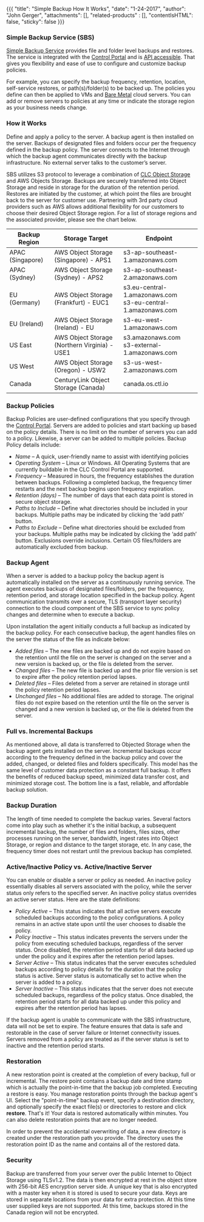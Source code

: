 {{{
  "title": "Simple Backup How It Works",
  "date": "1-24-2017",
  "author": "John Gerger",
  "attachments": [],
  "related-products" : [],
  "contentIsHTML": false,
  "sticky": false
}}}

### Simple Backup Service (SBS)

[Simple Backup Service](https://www.ctl.io/simple-backup-service/) provides file and folder level backups and restores. The service is integrated with the [Control Portal](https://control.ctl.io/) and is [API accessible](https://www.ctl.io/api-docs/v2/#simple-backup). That gives you flexibility and ease of use to configure and customize backup policies.

For example, you can specify the backup frequency, retention, location, self-service restores, or path(s)/folder(s) to be backed up. The policies you define can then be applied to VMs and [Bare Metal](https://www.ctl.io/bare-metal/) cloud servers. You can add or remove servers to policies at any time or indicate the storage region as your business needs change.

### How it Works

Define and apply a policy to the server. A backup agent is then installed on the server. Backups of designated files and folders occur per the frequency defined in the backup policy. The server connects to the Internet through which the backup agent communicates directly with the backup infrastructure. No external server talks to the customer’s server.

SBS utilizes S3 protocol to leverage a combination of [CLC Object Storage](https://www.ctl.io/object-storage/) and AWS Objects Storage. Backups are securely transferred into Object Storage and reside in storage for the duration of the retention period. Restores are initiated by the customer, at which point the files are brought back to the server for customer use. Partnering with 3rd party cloud providers such as AWS allows additional flexibility for our customers to choose their desired Object Storage region. For a list of storage regions and the associated provider, please see the chart below.

Backup Region|Storage Target|Endpoint
-------------|--------------|---------
APAC (Singapore)|AWS Object Storage (Singapore) - APS1|s3-ap-southeast-1.amazonaws.com
APAC (Sydney)|AWS Object Storage (Sydney) - APS2|s3-ap-southeast-2.amazonaws.com
EU (Germany)|AWS Object Storage (Frankfurt) - EUC1|s3.eu-central-1.amazonaws.com<br>s3-eu-central-1.amazonaws.com
EU (Ireland)|AWS Object Storage (Ireland) - EU|s3-eu-west-1.amazonaws.com
US East|AWS Object Storage (Northern Virginia) - USE1|s3.amazonaws.com<br>s3-external-1.amazonaws.com
US West|AWS Object Storage (Oregon) - USW2|s3-us-west-2.amazonaws.com
Canada|CenturyLink Object Storage (Canada)|canada.os.ctl.io

### Backup Policies
Backup Policies are user-defined configurations that you specify through the [Control Portal](https://control.ctl.io/). Servers are added to policies and start backing up based on the policy details. There is no limit on the number of servers you can add to a policy. Likewise, a server can be added to multiple policies. Backup Policy details include:

* *Name* – A quick, user-friendly name to assist with identifying policies
* *Operating System* – Linux or Windows. All Operating Systems that are currently buildable in the CLC Control Portal are supported.
* *Frequency* – Measured in hours, the frequency establishes the duration between backups. Following a completed backup, the frequency timer restarts and the next backup begins upon frequency expiration.
* *Retention (days)* – The number of days that each data point is stored in secure object storage.
* *Paths to Include* – Define what directories should be included in your backups. Multiple paths may be indicated by clicking the ‘add path’ button.
* *Paths to Exclude* – Define what directories should be excluded from your backups. Multiple paths may be indicated by clicking the ‘add path’ button. Exclusions override inclusions. Certain OS files/folders are automatically excluded from backup.

### Backup Agent
When a server is added to a backup policy the backup agent is automatically installed on the server as a continuously running service. The agent executes backups of designated files/folders, per the frequency, retention period, and storage location specified in the backup policy. Agent communication transmits over a secure, TLS (transport layer security) connection to the cloud component of the SBS service to sync policy changes and determine when to execute a backup.

Upon installation the agent initially conducts a full backup as indicated by the backup policy. For each consecutive backup, the agent handles files on the server the status of the file as indicate below:

* *Added files* – The new files are backed up and do not expire based on the retention until the file on the server is changed on the server and a new version is backed up, or the file is deleted from the server.
* *Changed files* – The new file is backed up and the prior file version is set to expire after the policy retention period lapses.
* *Deleted files* – Files deleted from a server are retained in storage until the policy retention period lapses.
* *Unchanged files* – No additional files are added to storage. The original files do not expire based on the retention until the file on the server is changed and a new version is backed up, or the file is deleted from the server.

### Full vs. Incremental Backups
As mentioned above, all data is transferred to Objected Storage when the backup agent gets installed on the server. Incremental backups occur according to the frequency defined in the backup policy and cover the added, changed, or deleted files and folders specifically. This model has the same level of customer data protection as a constant full backup. It offers the benefits of reduced backup speed, minimized data transfer cost, and minimized storage cost. The bottom line is a fast, reliable, and affordable backup solution.

### Backup Duration
The length of time needed to complete the backup varies. Several factors come into play such as whether it's the initial backup, a subsequent incremental backup, the number of files and folders, files sizes, other processes running on the server, bandwidth, ingest rates into Object Storage, or region and distance to the target storage, etc. In any case, the frequency timer does not restart until the previous backup has completed.

### Active/Inactive Policy vs. Active/Inactive Server
You can enable or disable a server or policy as needed. An inactive policy essentially disables all servers associated with the policy, while the server status only refers to the specified server. An inactive policy status overrides an active server status. Here are the state definitions:

* *Policy Active* – This status indicates that all active servers execute scheduled backups according to the policy configurations. A policy remains in an active state upon until the user chooses to disable the policy.
* *Policy Inactive* – This status indicates prevents the servers under the policy from executing scheduled backups, regardless of the server status. Once disabled, the retention period starts for all data backed up under the policy and it expires after the retention period lapses.
* *Server Active* – This status indicates that the server executes scheduled backups according to policy details for the duration that the policy status is active. Server status is automatically set to active when the server is added to a policy.
* *Server Inactive* – This status indicates that the server does not execute scheduled backups, regardless of the policy status. Once disabled, the retention period starts for all data backed up under this policy and expires after the retention period has lapses.

If the backup agent is unable to communicate with the SBS infrastructure, data will not be set to expire. The feature ensures that data is safe and restorable in the case of server failure or Internet connectivity issues. Servers removed from a policy are treated as if the server status is set to inactive and the retention period starts.

### Restoration
A new restoration point is created at the completion of every backup, full or incremental. The restore point contains a backup date and time stamp which is actually the point-in-time that the backup job completed. Executing a restore is easy. You manage restoration points through the backup agent's UI. Select the "point-in-time" backup event, specify a destination directory, and optionally specify the exact file(s) or directories to restore and click **restore**. That's it! Your data is restored automatically within minutes. You can also delete restoration points that are no longer needed.

In order to prevent the accidental overwriting of data, a new directory is created under the restoration path you provide. The directory uses the restoration point ID as the name and contains all of the restored data.

### Security
Backup are transferred from your server over the public Internet to Object Storage using TLSv1.2. The data is then encrypted at rest in the object store with 256-bit AES encryption server side. A unique key that is also encrypted with a master key when it is stored is used to secure your data. Keys are stored in separate locations from your data for extra protection. At this time user supplied keys are not supported. At this time, backups stored in the Canada region will not be encrypted.
